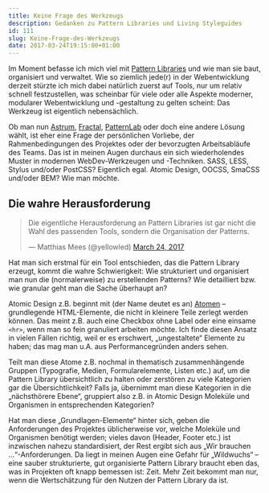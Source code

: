 ```yaml
---
title: Keine Frage des Werkzeugs
description: Gedanken zu Pattern Libraries und Living Styleguides
id: 111
slug: Keine-Frage-des-Werkzeugs
date: 2017-03-24T19:15:00+01:00
---
```


Im Moment befasse ich mich viel mit [Pattern Libraries](https://boagworld.com/design/pattern-library/) und wie man sie baut, organisiert und verwaltet. Wie so ziemlich jede(r) in der Webentwicklung derzeit stürzte ich mich dabei natürlich zuerst auf Tools, nur um relativ schnell festzustellen, was scheinbar für viele oder alle Aspekte moderner, modularer Webentwicklung und -gestaltung zu gelten scheint: Das Werkzeug ist eigentlich nebensächlich.

Ob man nun [Astrum](http://astrum.nodividestudio.com), [Fractal](http://fractal.build), [PatternLab](http://patternlab.io) oder doch eine andere Lösung wählt, ist eher eine Frage der persönlichen Vorliebe, der Rahmenbedingungen des Projektes oder der bevorzugten Arbeitsabläufe des Teams. Das ist in meinen Augen durchaus ein sich wiederholendes Muster in modernen WebDev-Werkzeugen und -Techniken. SASS, LESS, Stylus und/oder PostCSS? Eigentlich egal. Atomic Design, OOCSS, SmaCSS und/oder BEM? Wie man möchte.

## Die wahre Herausforderung

<blockquote class="twitter-tweet" data-lang="en"><p lang="de" dir="ltr">Die eigentliche Herausforderung an Pattern Libraries ist gar nicht die Wahl des passenden Tools, sondern die Organisation der Patterns.</p>&mdash; Matthias Mees (@yellowled) <a href="https://twitter.com/yellowled/status/845246009693421570">March 24, 2017</a></blockquote>
<script async src="//platform.twitter.com/widgets.js" charset="utf-8"></script>

Hat man sich erstmal für ein Tool entschieden, das die Pattern Library erzeugt, kommt die wahre Schwierigkeit: Wie strukturiert und organisiert man nun die (normalerweise) zu erstellenden Patterns? Wie detailliert bzw. wie granular geht man die Sache überhaupt an?

Atomic Design z.B. beginnt mit (der Name deutet es an) [Atomen](http://atomicdesign.bradfrost.com/chapter-2/#atoms) – grundlegende HTML-Elemente, die nicht in kleinere Teile zerlegt werden können. Das meint z.B. auch eine Checkbox ohne Label oder eine einsame `<hr>`, wenn man so fein granuliert arbeiten möchte. Ich finde diesen Ansatz in vielen Fällen richtig, weil er es erschwert, „ungestaltete“ Elemente zu haben; das mag man u.A. aus Performancegründen anders sehen.

Teilt man diese Atome z.B. nochmal in thematisch zusammenhängende Gruppen (Typografie, Medien, Formularelemente, Listen etc.) auf, um die Pattern Library übersichtlich zu halten oder zerstören _zu_ viele Kategorien gar die Übersichtlichkeit? Falls ja, übernimmt man diese Kategorien in die „nächsthörere Ebene“, gruppiert also z.B. in Atomic Design Moleküle und Organismen in entsprechenden Kategorien?

Hat man diese „Grundlagen-Elemente“ hinter sich, geben die Anforderungen des Projektes üblicherweise vor, welche Moleküle und Organismen benötigt werden; vieles davon (Header, Footer etc.) ist inzwischen nahezu standardisiert, der Rest ergibt sich aus „Wir brauchen …“-Anforderungen. Da liegt in meinen Augen eine Gefahr für „Wildwuchs“ – eine sauber strukturierte, gut organisierte Pattern Library braucht eben das, was in Projekten oft knapp bemessen ist: Zeit. Mehr Zeit bekommt man nur, wenn die Wertschätzung für den Nutzen der Pattern Library da ist.
